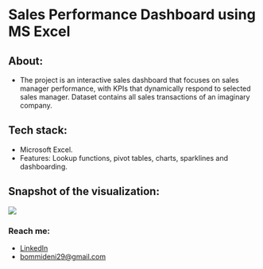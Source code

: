 # Sales Performance Dashboard using MS Excel

## About:
-  The project is an interactive sales dashboard that focuses on sales manager performance, with KPIs that dynamically respond to selected sales manager. Dataset contains all sales transactions of an imaginary company.

## Tech stack:
- Microsoft Excel.
- Features: Lookup functions, pivot tables, charts, sparklines and dashboarding.

## Snapshot of the visualization:
![](https://s3.us-west-2.amazonaws.com/secure.notion-static.com/bea33f62-0bd9-413e-9f20-41f4fbc29453/DashSnap.jpg?X-Amz-Algorithm=AWS4-HMAC-SHA256&X-Amz-Content-Sha256=UNSIGNED-PAYLOAD&X-Amz-Credential=AKIAT73L2G45EIPT3X45%2F20221223%2Fus-west-2%2Fs3%2Faws4_request&X-Amz-Date=20221223T072903Z&X-Amz-Expires=86400&X-Amz-Signature=5225facd389f7cc035eae6733fbcea0db9dde824c7df6c32f28e80fd29ddb0ca&X-Amz-SignedHeaders=host&response-content-disposition=filename%3D%22DashSnap.jpg%22&x-id=GetObject)

### Reach me: 
- [LinkedIn](https://www.linkedin.com/in/harish-kumar-bommadene/) 
- [bommideni29@gmail.com](mailto:bommideni29@gmail.com)
